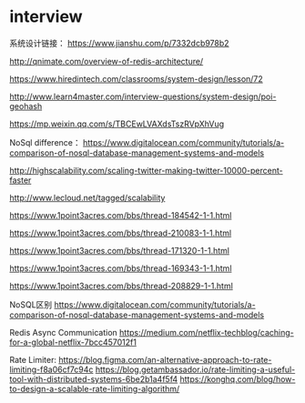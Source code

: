 # interview

系统设计链接：
https://www.jianshu.com/p/7332dcb978b2

http://qnimate.com/overview-of-redis-architecture/

https://www.hiredintech.com/classrooms/system-design/lesson/72

http://www.learn4master.com/interview-questions/system-design/poi-geohash

https://mp.weixin.qq.com/s/TBCEwLVAXdsTszRVpXhVug


NoSql difference：
https://www.digitalocean.com/community/tutorials/a-comparison-of-nosql-database-management-systems-and-models

http://highscalability.com/scaling-twitter-making-twitter-10000-percent-faster

http://www.lecloud.net/tagged/scalability

https://www.1point3acres.com/bbs/thread-184542-1-1.html

https://www.1point3acres.com/bbs/thread-210083-1-1.html

https://www.1point3acres.com/bbs/thread-171320-1-1.html

https://www.1point3acres.com/bbs/thread-169343-1-1.html

https://www.1point3acres.com/bbs/thread-208829-1-1.html


NoSQL区别
https://www.digitalocean.com/community/tutorials/a-comparison-of-nosql-database-management-systems-and-models

Redis Async Communication
https://medium.com/netflix-techblog/caching-for-a-global-netflix-7bcc457012f1

Rate Limiter:
https://blog.figma.com/an-alternative-approach-to-rate-limiting-f8a06cf7c94c
https://blog.getambassador.io/rate-limiting-a-useful-tool-with-distributed-systems-6be2b1a4f5f4
https://konghq.com/blog/how-to-design-a-scalable-rate-limiting-algorithm/
